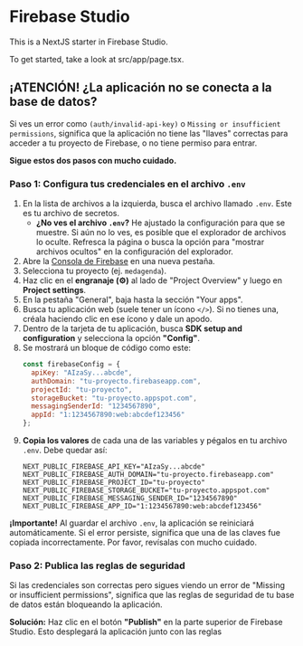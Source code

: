 # Firebase Studio

This is a NextJS starter in Firebase Studio.

To get started, take a look at src/app/page.tsx.

## ¡ATENCIÓN! ¿La aplicación no se conecta a la base de datos?

Si ves un error como `(auth/invalid-api-key)` o `Missing or insufficient permissions`, significa que la aplicación no tiene las "llaves" correctas para acceder a tu proyecto de Firebase, o no tiene permiso para entrar.

**Sigue estos dos pasos con mucho cuidado.**

### Paso 1: Configura tus credenciales en el archivo `.env`

1.  En la lista de archivos a la izquierda, busca el archivo llamado `.env`. Este es tu archivo de secretos.
    *   **¿No ves el archivo `.env`?** He ajustado la configuración para que se muestre. Si aún no lo ves, es posible que el explorador de archivos lo oculte. Refresca la página o busca la opción para "mostrar archivos ocultos" en la configuración del explorador.
2.  Abre la [Consola de Firebase](https://console.firebase.google.com/) en una nueva pestaña.
3.  Selecciona tu proyecto (ej. `medagenda`).
4.  Haz clic en el **engranaje (⚙️)** al lado de "Project Overview" y luego en **Project settings**.
5.  En la pestaña "General", baja hasta la sección "Your apps".
6.  Busca tu aplicación web (suele tener un ícono `</>`). Si no tienes una, créala haciendo clic en ese ícono y dale un apodo.
7.  Dentro de la tarjeta de tu aplicación, busca **SDK setup and configuration** y selecciona la opción **"Config"**.
8.  Se mostrará un bloque de código como este:
    ```javascript
    const firebaseConfig = {
      apiKey: "AIzaSy...abcde",
      authDomain: "tu-proyecto.firebaseapp.com",
      projectId: "tu-proyecto",
      storageBucket: "tu-proyecto.appspot.com",
      messagingSenderId: "1234567890",
      appId: "1:1234567890:web:abcdef123456"
    };
    ```
9.  **Copia los valores** de cada una de las variables y pégalos en tu archivo `.env`. Debe quedar así:
    ```
    NEXT_PUBLIC_FIREBASE_API_KEY="AIzaSy...abcde"
    NEXT_PUBLIC_FIREBASE_AUTH_DOMAIN="tu-proyecto.firebaseapp.com"
    NEXT_PUBLIC_FIREBASE_PROJECT_ID="tu-proyecto"
    NEXT_PUBLIC_FIREBASE_STORAGE_BUCKET="tu-proyecto.appspot.com"
    NEXT_PUBLIC_FIREBASE_MESSAGING_SENDER_ID="1234567890"
    NEXT_PUBLIC_FIREBASE_APP_ID="1:1234567890:web:abcdef123456"
    ```

**¡Importante!** Al guardar el archivo `.env`, la aplicación se reiniciará automáticamente. Si el error persiste, significa que una de las claves fue copiada incorrectamente. Por favor, revísalas con mucho cuidado.

### Paso 2: Publica las reglas de seguridad

Si las credenciales son correctas pero sigues viendo un error de "Missing or insufficient permissions", significa que las reglas de seguridad de tu base de datos están bloqueando la aplicación.

**Solución:** Haz clic en el botón **"Publish"** en la parte superior de Firebase Studio. Esto desplegará la aplicación junto con las reglas